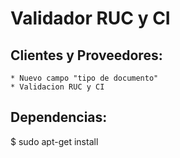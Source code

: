 Validador RUC y CI
===================

Clientes y Proveedores:
-----------------------
    * Nuevo campo "tipo de documento"
    * Validacion RUC y CI

Dependencias:
-------------
$ sudo apt-get install